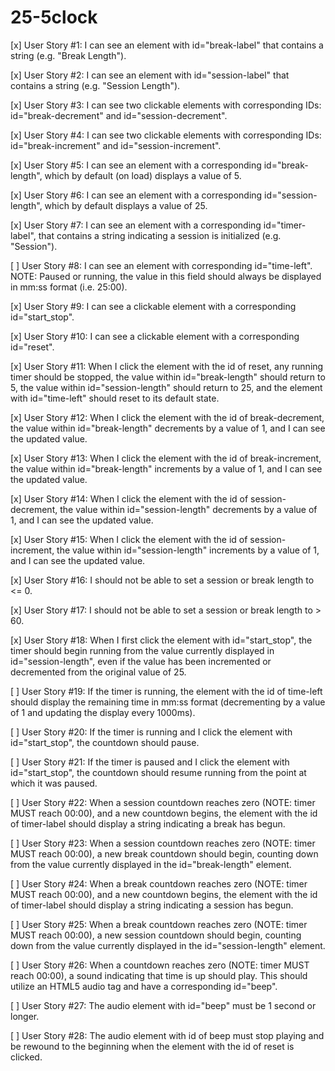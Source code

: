 # 25-5clock

[x] User Story #1: I can see an element with id="break-label" that contains a string (e.g. "Break Length").

[x] User Story #2: I can see an element with id="session-label" that contains a string (e.g. "Session Length").

[x] User Story #3: I can see two clickable elements with corresponding IDs: id="break-decrement" and id="session-decrement".

[x] User Story #4: I can see two clickable elements with corresponding IDs: id="break-increment" and id="session-increment".

[x] User Story #5: I can see an element with a corresponding id="break-length", which by default (on load) displays a value of 5.

[x] User Story #6: I can see an element with a corresponding id="session-length", which by default displays a value of 25.

[x] User Story #7: I can see an element with a corresponding id="timer-label", that contains a string indicating a session is initialized (e.g. "Session").

[ ] User Story #8: I can see an element with corresponding id="time-left". NOTE: Paused or running, the value in this field should always be displayed in mm:ss format (i.e. 25:00).

[x] User Story #9: I can see a clickable element with a corresponding id="start_stop".

[x] User Story #10: I can see a clickable element with a corresponding id="reset".

[x] User Story #11: When I click the element with the id of reset, any running timer should be stopped, the value within id="break-length" should return to 5, the value within id="session-length" should return to 25, and the element with id="time-left" should reset to its default state.

[x] User Story #12: When I click the element with the id of break-decrement, the value within id="break-length" decrements by a value of 1, and I can see the updated value.

[x] User Story #13: When I click the element with the id of break-increment, the value within id="break-length" increments by a value of 1, and I can see the updated value.

[x] User Story #14: When I click the element with the id of session-decrement, the value within id="session-length" decrements by a value of 1, and I can see the updated value.

[x] User Story #15: When I click the element with the id of session-increment, the value within id="session-length" increments by a value of 1, and I can see the updated value.

[x] User Story #16: I should not be able to set a session or break length to <= 0.

[x] User Story #17: I should not be able to set a session or break length to > 60.

[x] User Story #18: When I first click the element with id="start_stop", the timer should begin running from the value currently displayed in id="session-length", even if the value has been incremented or decremented from the original value of 25.

[ ] User Story #19: If the timer is running, the element with the id of time-left should display the remaining time in mm:ss format (decrementing by a value of 1 and updating the display every 1000ms).

[ ] User Story #20: If the timer is running and I click the element with id="start_stop", the countdown should pause.

[ ] User Story #21: If the timer is paused and I click the element with id="start_stop", the countdown should resume running from the point at which it was paused.

[ ] User Story #22: When a session countdown reaches zero (NOTE: timer MUST reach 00:00), and a new countdown begins, the element with the id of timer-label should display a string indicating a break has begun.

[ ] User Story #23: When a session countdown reaches zero (NOTE: timer MUST reach 00:00), a new break countdown should begin, counting down from the value currently displayed in the id="break-length" element.

[ ] User Story #24: When a break countdown reaches zero (NOTE: timer MUST reach 00:00), and a new countdown begins, the element with the id of timer-label should display a string indicating a session has begun.

[ ] User Story #25: When a break countdown reaches zero (NOTE: timer MUST reach 00:00), a new session countdown should begin, counting down from the value currently displayed in the id="session-length" element.

[ ] User Story #26: When a countdown reaches zero (NOTE: timer MUST reach 00:00), a sound indicating that time is up should play. This should utilize an HTML5 audio tag and have a corresponding id="beep".

[ ] User Story #27: The audio element with id="beep" must be 1 second or longer.

[ ] User Story #28: The audio element with id of beep must stop playing and be rewound to the beginning when the element with the id of reset is clicked.
